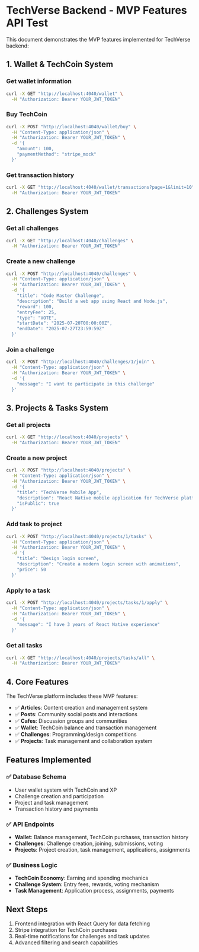 # TechVerse Backend - MVP Features API Test

This document demonstrates the MVP features implemented for TechVerse backend:

## 1. Wallet & TechCoin System

### Get wallet information
```bash
curl -X GET "http://localhost:4040/wallet" \
  -H "Authorization: Bearer YOUR_JWT_TOKEN"
```

### Buy TechCoin
```bash
curl -X POST "http://localhost:4040/wallet/buy" \
  -H "Content-Type: application/json" \
  -H "Authorization: Bearer YOUR_JWT_TOKEN" \
  -d '{
    "amount": 100,
    "paymentMethod": "stripe_mock"
  }'
```

### Get transaction history
```bash
curl -X GET "http://localhost:4040/wallet/transactions?page=1&limit=10" \
  -H "Authorization: Bearer YOUR_JWT_TOKEN"
```

## 2. Challenges System

### Get all challenges
```bash
curl -X GET "http://localhost:4040/challenges" \
  -H "Authorization: Bearer YOUR_JWT_TOKEN"
```

### Create a new challenge
```bash
curl -X POST "http://localhost:4040/challenges" \
  -H "Content-Type: application/json" \
  -H "Authorization: Bearer YOUR_JWT_TOKEN" \
  -d '{
    "title": "Code Master Challenge",
    "description": "Build a web app using React and Node.js",
    "reward": 100,
    "entryFee": 25,
    "type": "VOTE",
    "startDate": "2025-07-20T00:00:00Z",
    "endDate": "2025-07-27T23:59:59Z"
  }'
```

### Join a challenge
```bash
curl -X POST "http://localhost:4040/challenges/1/join" \
  -H "Content-Type: application/json" \
  -H "Authorization: Bearer YOUR_JWT_TOKEN" \
  -d '{
    "message": "I want to participate in this challenge"
  }'
```

## 3. Projects & Tasks System

### Get all projects
```bash
curl -X GET "http://localhost:4040/projects" \
  -H "Authorization: Bearer YOUR_JWT_TOKEN"
```

### Create a new project
```bash
curl -X POST "http://localhost:4040/projects" \
  -H "Content-Type: application/json" \
  -H "Authorization: Bearer YOUR_JWT_TOKEN" \
  -d '{
    "title": "TechVerse Mobile App",
    "description": "React Native mobile application for TechVerse platform",
    "isPublic": true
  }'
```

### Add task to project
```bash
curl -X POST "http://localhost:4040/projects/1/tasks" \
  -H "Content-Type: application/json" \
  -H "Authorization: Bearer YOUR_JWT_TOKEN" \
  -d '{
    "title": "Design login screen",
    "description": "Create a modern login screen with animations",
    "price": 50
  }'
```

### Apply to a task
```bash
curl -X POST "http://localhost:4040/projects/tasks/1/apply" \
  -H "Content-Type: application/json" \
  -H "Authorization: Bearer YOUR_JWT_TOKEN" \
  -d '{
    "message": "I have 3 years of React Native experience"
  }'
```

### Get all tasks
```bash
curl -X GET "http://localhost:4040/projects/tasks/all" \
  -H "Authorization: Bearer YOUR_JWT_TOKEN"
```


## 4. Core Features

The TechVerse platform includes these MVP features:

- ✅ **Articles**: Content creation and management system
- ✅ **Posts**: Community social posts and interactions  
- ✅ **Cafes**: Discussion groups and communities
- ✅ **Wallet**: TechCoin balance and transaction management
- ✅ **Challenges**: Programming/design competitions
- ✅ **Projects**: Task management and collaboration system

## Features Implemented

### ✅ Database Schema
- User wallet system with TechCoin and XP
- Challenge creation and participation
- Project and task management
- Transaction history and payments

### ✅ API Endpoints
- **Wallet**: Balance management, TechCoin purchases, transaction history
- **Challenges**: Challenge creation, joining, submissions, voting
- **Projects**: Project creation, task management, applications, assignments

### ✅ Business Logic
- **TechCoin Economy**: Earning and spending mechanics
- **Challenge System**: Entry fees, rewards, voting mechanism
- **Task Management**: Application process, assignments, payments

## Next Steps
1. Frontend integration with React Query for data fetching
2. Stripe integration for TechCoin purchases
3. Real-time notifications for challenges and task updates
4. Advanced filtering and search capabilities
